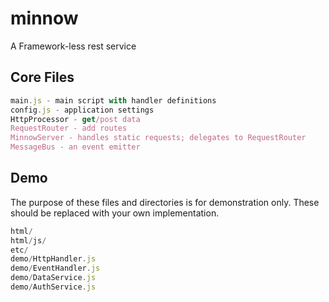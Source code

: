 # minnow

A Framework-less rest service

## Core Files
```js
main.js - main script with handler definitions
config.js - application settings
HttpProcessor - get/post data
RequestRouter - add routes
MinnowServer - handles static requests; delegates to RequestRouter
MessageBus - an event emitter
```
## Demo
The purpose of these files and directories is for demonstration only.  These should be replaced with your own implementation.
```js
html/
html/js/
etc/
demo/HttpHandler.js
demo/EventHandler.js
demo/DataService.js
demo/AuthService.js
```
